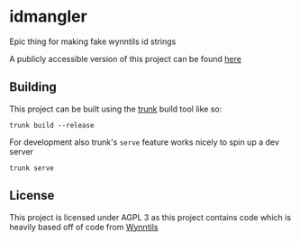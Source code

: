 # idmangler
Epic thing for making fake wynntils id strings

A publicly accessible version of this project can be found [here](https://zatzou.com/idmangler/)


## Building
This project can be built using the [trunk](https://trunkrs.dev/) build tool like so:
```
trunk build --release
```
For development also trunk's `serve` feature works nicely to spin up a dev server
```
trunk serve
```

## License
This project is licensed under AGPL 3 as this project contains code which is heavily based off of code from [Wynntils](https://github.com/Wynntils/Wynntils)
